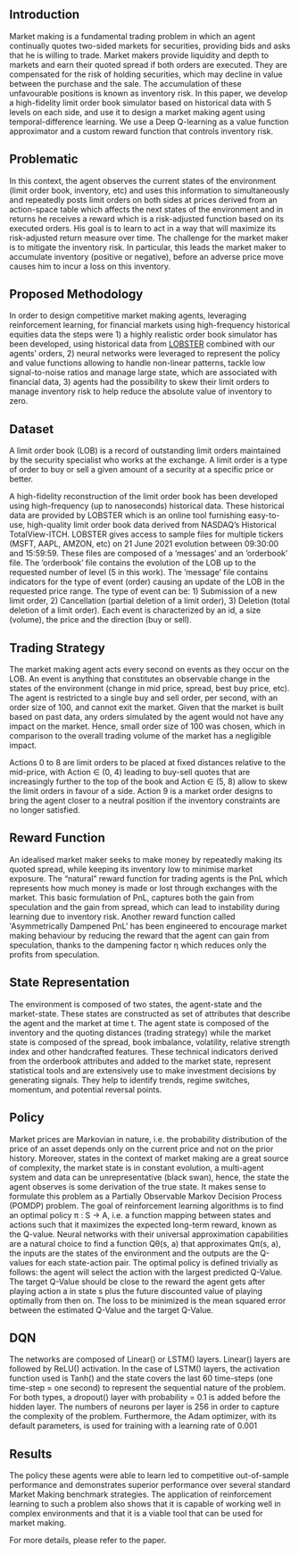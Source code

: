 ## Introduction

Market making is a fundamental trading problem in which
an agent continually quotes two-sided markets for securities, providing
bids and asks that he is willing to trade. Market makers provide liquidity
and depth to markets and earn their quoted spread if both orders are executed.
They are compensated for the risk of holding securities, which may
decline in value between the purchase and the sale. The accumulation of
these unfavourable positions is known as inventory risk. In this paper,
we develop a high-fidelity limit order book simulator based on historical
data with 5 levels on each side, and use it to design a market making
agent using temporal-difference learning. We use a Deep Q-learning as a
value function approximator and a custom reward function that
controls inventory risk.

## Problematic

In this context, the agent observes the current states of the environment
(limit order book, inventory, etc) and uses this information to simultaneously
and repeatedly posts limit orders on both sides at prices derived from an action-space table which affects the next states of the environment and in returns he
receives a reward which is a risk-adjusted function based on its executed orders.
His goal is to learn to act in a way that will maximize its risk-adjusted return
measure over time.
The challenge for the market maker is to mitigate the inventory risk. In particular, this leads the market maker to accumulate  inventory (positive
or negative), before an adverse price move causes him to incur a loss on this inventory.

## Proposed Methodology

In order to design competitive market making agents, leveraging reinforcement learning, for financial markets using high-frequency
historical equities data the steps were 1) a highly realistic order book simulator has been developed, using historical data
from [LOBSTER](https://lobsterdata.com/) combined with our agents’ orders, 2) neural networks were leveraged to represent the policy and value functions allowing
to handle non-linear patterns, tackle low signal-to-noise ratios and manage large
state, which are associated with financial data, 3) agents had the possibility to skew their limit orders to manage inventory risk to help reduce the absolute value of inventory to zero.



## Dataset 
A limit order book (LOB) is a record of outstanding limit orders maintained
by the security specialist who works at the exchange. A limit order is a type of
order to buy or sell a given amount of a security at a specific price or better.

A high-fidelity reconstruction of the limit order book has been developed using high-frequency (up to nanoseconds) historical data. These historical data are provided
by LOBSTER which is an online tool furnishing easy-to-use, high-quality limit
order book data derived from NASDAQ’s Historical TotalView-ITCH. LOBSTER gives access to sample files for multiple tickers (MSFT, AAPL, AMZON,
etc) on 21 June 2021 evolution between 09:30:00 and 15:59:59. These files are
composed of a ’messages’ and an ’orderbook’ file. The ’orderbook’ file contains
the evolution of the LOB up to the requested number of level (5 in this work).
The ’message’ file contains indicators for the type of event (order) causing an
update of the LOB in the requested price range. The type of event can be: 1)
Submission of a new limit order, 2) Cancellation (partial deletion of a limit order), 3) Deletion (total deletion of a limit order). Each event is characterized by
an id, a size (volume), the price and the direction (buy or sell).

## Trading Strategy
The market making agent acts every second on events as they occur on the LOB.
An event is anything that constitutes an observable change in the states of the
environment (change in mid price, spread, best buy price, etc). The agent is
restricted to a single buy and sell order, per second, with an order size of 100,
and cannot exit the market. Given that the market is built based on past data,
any orders simulated by the agent would not have any impact on the market.
Hence, small order size of 100 was chosen, which in comparison to the overall
trading volume of the market has a negligible impact.

Actions 0 to 8 are limit orders to be placed at fixed distances relative to the mid-price, with Action  ∈ (0, 4)  leading to buy-sell quotes that are increasingly further to the top of the book and Action ∈ (5, 8) allow to skew the limit orders in favour of a side.
Action 9 is a market order designs to bring the agent closer to a neutral position if the inventory constraints are no longer satisfied.

## Reward Function
An idealised market maker seeks to make money by repeatedly making its quoted spread, while keeping its inventory low to minimise market exposure.
The “natural” reward function for trading agents is the PnL which represents how much
money is made or lost through exchanges with the market.
This basic formulation of PnL, captures both the gain from speculation and
the gain from spread, which can lead to instability during learning due to
inventory risk.
Another reward function called 'Asymmetrically Dampened PnL' has been engineered to encourage market making behaviour by reducing
the reward that the agent can gain from speculation, thanks to the dampening
factor η which reduces only the profits from speculation.

## State Representation
The environment is composed of two states, the agent-state and the market-state. These states are constructed as set of attributes that describe the agent
and the market at time t. The agent state is composed of the inventory and the quoting distances (trading strategy) while the market state is composed of the spread, book imbalance, volatility, relative strength index and other handcrafted features.
These technical indicators derived from the orderbook attributes and
added to the market state, represent statistical tools and are extensively
use to make investment decisions by generating signals. They help to identify
trends, regime switches, momentum, and potential reversal points.

## Policy

Market prices are Markovian in nature, i.e. the probability distribution of the
price of an asset depends only on the current price and not on the prior history.
Moreover, states in the context of market making are a great source of complexity, the market state is in constant evolution, a multi-agent system and data
can be unrepresentative (black swan), hence, the state the agent observes is some derivation of the true state.
It makes sense to formulate this problem as a Partially Observable Markov
Decision Process (POMDP) problem. 
The goal of reinforcement learning algorithms is to find an optimal policy π : S → A, i.e. a function mapping between
states and actions such that it maximizes the expected long-term reward, known
as the Q-value.
Neural networks with their universal approximation capabilities are a natural
choice to find a function Qθ(s, a) that approximates Qπ(s, a), the inputs are the
states of the environment and the outputs are the Q-values for each state-action pair.
The optimal policy is defined trivially as follows: the agent will select the action with the largest predicted Q-Value.
The target Q-Value should be close to the reward the agent gets after playing
action a in state s plus the future discounted value of playing optimally from
then on.
The loss to be minimized is the mean squared error between the estimated Q-Value and the target Q-Value.

## DQN 

The networks are composed of Linear() or LSTM() layers. Linear() layers
are followed by ReLU() activation. In the case of LSTM() layers, the activation
function used is Tanh() and the state covers the last 60 time-steps (one time-step
= one second) to represent the sequential nature of the problem. For both types,
a dropout() layer with probability = 0.1 is added before the hidden layer. The
numbers of neurons per layer is 256 in order to capture the complexity of the
problem. Furthermore, the Adam optimizer, with its default parameters, is used
for training with a learning rate of 0.001

## Results

The policy these agents were able to learn led to competitive out-of-sample performance and demonstrates superior performance over several standard Market
Making benchmark strategies. The application of reinforcement learning to such
a problem also shows that it is capable of working well in complex environments
and that it is a viable tool that can be used for market making.

For more details, please refer to the paper. 
